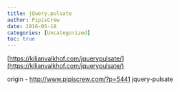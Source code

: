 ```yaml
---
title: jQuery.pulsate
author: PipisCrew
date: 2016-05-18
categories: [Uncategorized]
toc: true
---
```


[https://kilianvalkhof.com/jquerypulsate/](https://kilianvalkhof.com/jquerypulsate/)

origin - http://www.pipiscrew.com/?p=5441 jquery-pulsate